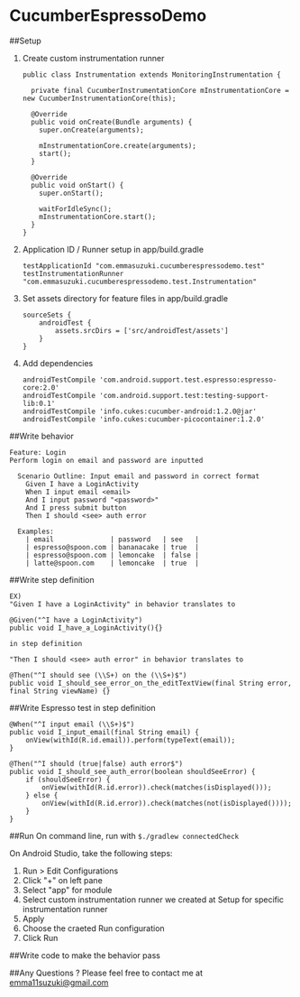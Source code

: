 CucumberEspressoDemo
====================

##Setup
1. Create custom instrumentation runner

    ```
    public class Instrumentation extends MonitoringInstrumentation {

      private final CucumberInstrumentationCore mInstrumentationCore = new CucumberInstrumentationCore(this);

      @Override
      public void onCreate(Bundle arguments) {
        super.onCreate(arguments);

        mInstrumentationCore.create(arguments);
        start();
      }

      @Override
      public void onStart() {
        super.onStart();

        waitForIdleSync();
        mInstrumentationCore.start();
      }
    }
    ```

2. Application ID / Runner setup in app/build.gradle

    ```
    testApplicationId "com.emmasuzuki.cucumberespressodemo.test"
    testInstrumentationRunner "com.emmasuzuki.cucumberespressodemo.test.Instrumentation"
    ```

3. Set assets directory for feature files in app/build.gradle

    ```
    sourceSets {
        androidTest {
            assets.srcDirs = ['src/androidTest/assets']
        }
    }
    ```

4. Add dependencies

    ```
    androidTestCompile 'com.android.support.test.espresso:espresso-core:2.0'
    androidTestCompile 'com.android.support.test:testing-support-lib:0.1'
    androidTestCompile 'info.cukes:cucumber-android:1.2.0@jar'
    androidTestCompile 'info.cukes:cucumber-picocontainer:1.2.0'
    ```
    
##Write behavior
    
    Feature: Login
    Perform login on email and password are inputted

      Scenario Outline: Input email and password in correct format
        Given I have a LoginActivity
        When I input email <email>
        And I input password "<password>"
        And I press submit button
        Then I should <see> auth error

      Examples:
        | email              | password   | see   |
        | espresso@spoon.com | bananacake | true  |
        | espresso@spoon.com | lemoncake  | false |
        | latte@spoon.com    | lemoncake  | true  |
    
    
##Write step definition

    EX) 
    "Given I have a LoginActivity" in behavior translates to
    
    @Given("^I have a LoginActivity")
    public void I_have_a_LoginActivity(){}
    
    in step definition
    
    "Then I should <see> auth error" in behavior translates to
    
    @Then("^I should see (\\S+) on the (\\S+)$")
    public void I_should_see_error_on_the_editTextView(final String error, final String viewName) {}
    
##Write Espresso test in step definition

    @When("^I input email (\\S+)$")
    public void I_input_email(final String email) {
        onView(withId(R.id.email)).perform(typeText(email));
    }
    
    @Then("^I should (true|false) auth error$")
    public void I_should_see_auth_error(boolean shouldSeeError) {
        if (shouldSeeError) {
            onView(withId(R.id.error)).check(matches(isDisplayed()));
        } else {
            onView(withId(R.id.error)).check(matches(not(isDisplayed())));
        }
    }

##Run
On command line, run with `$./gradlew connectedCheck`

On Android Studio, take the following steps:

1. Run > Edit Configurations
2. Click "+" on left pane
3. Select "app" for module
4. Select custom instrumentation runner we created at Setup for specific instrumentation runner
5. Apply
6. Choose the craeted Run configuration 
7. Click Run
    
##Write code to make the behavior pass

##Any Questions ? 
Please feel free to contact me at emma11suzuki@gmail.com
